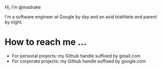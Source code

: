 Hi, I’m @madrake

I'm a software engineer at Google by day and an avid triathlete and parent by night.

# How to reach me ...

   * For personal projects: my Github handle suffixed by gmail.com
   * For corporate projects: my Github handle suffixed by google.com

<!---
madrake/madrake is a ✨ special ✨ repository because its `README.md` (this file) appears on your GitHub profile.
You can click the Preview link to take a look at your changes.
--->
